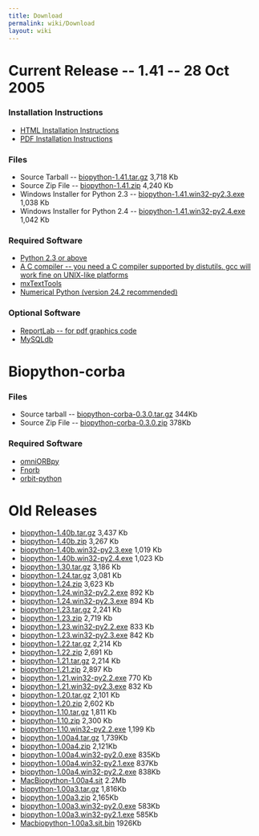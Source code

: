 ```yaml
---
title: Download
permalink: wiki/Download
layout: wiki
---
```


Current Release -- 1.41 -- 28 Oct 2005
======================================

### Installation Instructions

-   [HTML Installation
    Instructions](http://biopython.open-bio.org/static/DIST/Installation.html "wikilink")
-   [PDF Installation Instructions](media:Installation.pdf "wikilink")

### Files

-   Source Tarball --
    [biopython-1.41.tar.gz](http://biopython.open-bio.org/static/DIST/biopython-1.41.tar.gz)
    3,718 Kb
-   Source Zip File --
    [biopython-1.41.zip](http://biopython.open-bio.org/static/DIST/biopython-1.41.zip)
    4,240 Kb
-   Windows Installer for Python 2.3 --
    [biopython-1.41.win32-py2.3.exe](http://biopython.open-bio.org/static/DIST/biopython-1.41.win32-py2.3.exe)
    1,038 Kb
-   Windows Installer for Python 2.4 --
    [biopython-1.41.win32-py2.4.exe](http://biopython.open-bio.org/static/DIST/biopython-1.41.win32-py2.4.exe)
    1,042 Kb

### Required Software

-   [Python 2.3 or above](http://www.python.org)
-   [A C compiler -- you need a C compiler supported by distutils. gcc
    will work fine on UNIX-like
    platforms](http://www.python.org/doc/current/inst/inst.html)
-   [mxTextTools](http://www.lemburg.com/files/python/mxTextTools.html)
-   [Numerical Python (version
    24.2 recommended)](http://sourceforge.net/projects/numpy)

### Optional Software

-   [ReportLab -- for pdf graphics
    code](http://www.reportlab.org/downloads.html)
-   [MySQLdb](http://sourceforge.net/projects/mysql-python)

Biopython-corba
===============

### Files

-   Source tarball --
    [biopython-corba-0.3.0.tar.gz](http://biopython.open-bio.org/static/DIST/biopython-corba-0.3.0.tar.gz)
    344Kb
-   Source Zip File --
    [biopython-corba-0.3.0.zip](http://biopython.open-bio.org/static/DIST/biopython-corba-0.3.0.zip)
    378Kb

### Required Software

-   [omniORBpy](http://omniorb.sourceforge.net)
-   [Fnorb](http://fnorb.sourceforge.net)
-   [orbit-python](http://sourceforge.net/projects/orbit-python)

Old Releases
============

-   [biopython-1.40b.tar.gz](http://biopython.open-bio.org/static/DIST/biopython-1.40b.tar.gz)
    3,437 Kb
-   [biopython-1.40b.zip](http://biopython.open-bio.org/static/DIST/biopython-1.40b.zip)
    3,267 Kb
-   [biopython-1.40b.win32-py2.3.exe](http://biopython.open-bio.org/static/DIST/biopython-1.40b.win32-py2.3.exe)
    1,019 Kb
-   [biopython-1.40b.win32-py2.4.exe](http://biopython.open-bio.org/static/DIST/biopython-1.40b.win32-py2.4.exe)
    1,023 Kb
-   [biopython-1.30.tar.gz](http://biopython.open-bio.org/static/DIST/biopython-1.30.tar.gz)
    3,186 Kb
-   [biopython-1.24.tar.gz](http://biopython.open-bio.org/static/DIST/biopython-1.24.tar.gz)
    3,081 Kb
-   [biopython-1.24.zip](http://biopython.open-bio.org/static/DIST/biopython-1.24.zip)
    3,623 Kb
-   [biopython-1.24.win32-py2.2.exe](http://biopython.open-bio.org/static/DIST/biopython-1.24.win32-py2.2.exe)
    892 Kb
-   [biopython-1.24.win32-py2.3.exe](http://biopython.open-bio.org/static/DIST/biopython-1.24.win32-py2.3.exe)
    894 Kb
-   [biopython-1.23.tar.gz](http://biopython.open-bio.org/static/DIST/biopython-1.23.tar.gz)
    2,241 Kb
-   [biopython-1.23.zip](http://biopython.open-bio.org/static/DIST/biopython-1.23.zip)
    2,719 Kb
-   [biopython-1.23.win32-py2.2.exe](http://biopython.open-bio.org/static/DIST/biopython-1.23.win32-py2.2.exe)
    833 Kb
-   [biopython-1.23.win32-py2.3.exe](http://biopython.open-bio.org/static/DIST/biopython-1.23.win32-py2.3.exe)
    842 Kb
-   [biopython-1.22.tar.gz](http://biopython.open-bio.org/static/DIST/biopython-1.22.tar.gz)
    2,214 Kb
-   [biopython-1.22.zip](http://biopython.open-bio.org/static/DIST/biopython-1.22.zip)
    2,691 Kb
-   [biopython-1.21.tar.gz](http://biopython.open-bio.org/static/DIST/biopython-1.21.tar.gz)
    2,214 Kb
-   [biopython-1.21.zip](http://biopython.open-bio.org/static/DIST/biopython-1.21.zip)
    2,897 Kb
-   [biopython-1.21.win32-py2.2.exe](http://biopython.open-bio.org/static/DIST/biopython-1.21.win32-py2.2.exe)
    770 Kb
-   [biopython-1.21.win32-py2.3.exe](http://biopython.open-bio.org/static/DIST/biopython-1.21.win32-py2.3.exe)
    832 Kb
-   [biopython-1.20.tar.gz](http://biopython.open-bio.org/static/DIST/biopython-1.20.tar.gz)
    2,101 Kb
-   [biopython-1.20.zip](http://biopython.open-bio.org/static/DIST/biopython-1.20.zip)
    2,602 Kb
-   [biopython-1.10.tar.gz](http://biopython.open-bio.org/static/DIST/biopython-1.10.tar.gz)
    1,811 Kb
-   [biopython-1.10.zip](http://biopython.open-bio.org/static/DIST/biopython-1.10.zip)
    2,300 Kb
-   [biopython-1.10.win32-py2.2.exe](http://biopython.open-bio.org/static/DIST/biopython-1.10.win32-py2.2.exe)
    1,199 Kb
-   [biopython-1.00a4.tar.gz](http://biopython.open-bio.org/static/DIST/biopython-1.00a4.tar.gz)
    1,739Kb
-   [biopython-1.00a4.zip](http://biopython.open-bio.org/static/DIST/biopython-1.00a4.zip)
    2,121Kb
-   [biopython-1.00a4.win32-py2.0.exe](http://biopython.open-bio.org/static/DIST/biopython-1.00a4.win32-py2.0.exe)
    835Kb
-   [biopython-1.00a4.win32-py2.1.exe](http://biopython.open-bio.org/static/DIST/biopython-1.00a4.win32-py2.1.exe)
    837Kb
-   [biopython-1.00a4.win32-py2.2.exe](http://biopython.open-bio.org/static/DIST/biopython-1.00a4.win32-py2.2.exe)
    838Kb
-   [MacBiopython-1.00a4.sit](http://biopython.open-bio.org/static/DIST/MacBiopython-1.00a4.sit)
    2.2Mb
-   [biopython-1.00a3.tar.gz](http://biopython.open-bio.org/static/DIST/biopython-1.00a3.tar.gz)
    1,816Kb
-   [biopython-1.00a3.zip](http://biopython.open-bio.org/static/DIST/biopython-1.00a3.zip)
    2,165Kb
-   [biopython-1.00a3.win32-py2.0.exe](http://biopython.open-bio.org/static/DIST/biopython-1.00a3.win32-py2.0.exe)
    583Kb
-   [biopython-1.00a3.win32-py2.1.exe](http://biopython.open-bio.org/static/DIST/biopython-1.00a3.win32-py2.1.exe)
    585Kb
-   [Macbiopython-1.00a3.sit.bin](http://biopython.open-bio.org/static/DIST/Macbiopython-1.00a3.sit.bin)
    1926Kb

